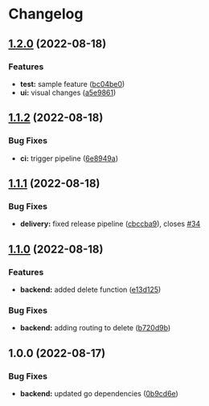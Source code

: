 # Changelog

## [1.2.0](https://github.com/amatzen/SE05-CD-SimpleFortuneCookie/compare/v1.1.2...v1.2.0) (2022-08-18)


### Features

* **test:** sample feature ([bc04be0](https://github.com/amatzen/SE05-CD-SimpleFortuneCookie/commit/bc04be00af38e3551af27baab284deef51387431))
* **ui:** visual changes ([a5e9861](https://github.com/amatzen/SE05-CD-SimpleFortuneCookie/commit/a5e9861d6841276c3cb067f95c05ef5346620115))

## [1.1.2](https://github.com/amatzen/SE05-CD-SimpleFortuneCookie/compare/v1.1.1...v1.1.2) (2022-08-18)


### Bug Fixes

* **ci:** trigger pipeline ([6e8949a](https://github.com/amatzen/SE05-CD-SimpleFortuneCookie/commit/6e8949a3f6b54fa178c85451d5aabb6213f25c6d))

## [1.1.1](https://github.com/amatzen/SE05-CD-SimpleFortuneCookie/compare/v1.1.0...v1.1.1) (2022-08-18)


### Bug Fixes

* **delivery:** fixed release pipeline ([cbccba9](https://github.com/amatzen/SE05-CD-SimpleFortuneCookie/commit/cbccba9e5183bc4b84a892a34845468553954e16)), closes [#34](https://github.com/amatzen/SE05-CD-SimpleFortuneCookie/issues/34)

## [1.1.0](https://github.com/amatzen/SE05-CD-SimpleFortuneCookie/compare/v1.0.0...v1.1.0) (2022-08-18)


### Features

* **backend:** added delete function ([e13d125](https://github.com/amatzen/SE05-CD-SimpleFortuneCookie/commit/e13d12515575e120dd94ade347c83ecc2c5e3619))


### Bug Fixes

* **backend:** adding routing to delete ([b720d9b](https://github.com/amatzen/SE05-CD-SimpleFortuneCookie/commit/b720d9b251279560923e0e8ce4c60101f344379b))

## 1.0.0 (2022-08-17)


### Bug Fixes

* **backend:** updated go dependencies ([0b9cd6e](https://github.com/amatzen/SE05-CD-SimpleFortuneCookie/commit/0b9cd6eddf9f09e505e94d09792853f956c8364f))
